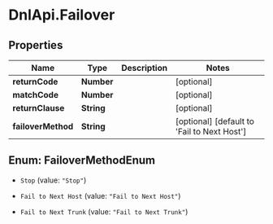 # DnlApi.Failover

## Properties
Name | Type | Description | Notes
------------ | ------------- | ------------- | -------------
**returnCode** | **Number** |  | [optional] 
**matchCode** | **Number** |  | [optional] 
**returnClause** | **String** |  | [optional] 
**failoverMethod** | **String** |  | [optional] [default to &#39;Fail to Next Host&#39;]


<a name="FailoverMethodEnum"></a>
## Enum: FailoverMethodEnum


* `Stop` (value: `"Stop"`)

* `Fail to Next Host` (value: `"Fail to Next Host"`)

* `Fail to Next Trunk` (value: `"Fail to Next Trunk"`)




